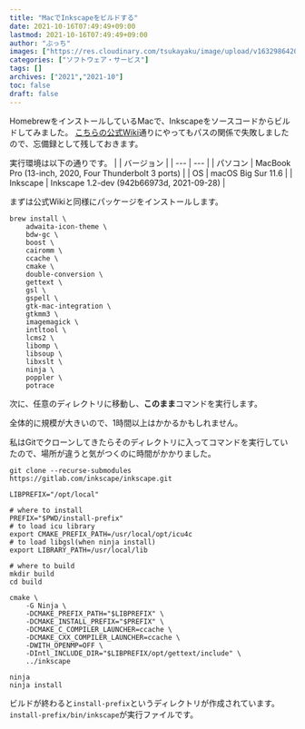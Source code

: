 ```yaml
---
title: "MacでInkscapeをビルドする"
date: 2021-10-16T07:49:49+09:00
lastmod: 2021-10-16T07:49:49+09:00
author: "ぶっち"
images: ["https://res.cloudinary.com/tsukayaku/image/upload/v1632986420/Blog-personal/inkscape_build_on_mac/thumbnail.png"]
categories: ["ソフトウェア・サービス"]
tags: []
archives: ["2021","2021-10"]
toc: false
draft: false
---
```


HomebrewをインストールしているMacで、Inkscapeをソースコードからビルドしてみました。
[こちらの公式Wiki](https://wiki.inkscape.org/wiki/index.php?title=CompilingMacOsX "CompilingMacOsX - Inkscape Wiki")通りにやってもパスの関係で失敗しましたので、忘備録として残しておきます。

実行環境は以下の通りです。
| | バージョン |
| --- | --- |
| パソコン | MacBook Pro (13-inch, 2020, Four Thunderbolt 3 ports) |
| OS | macOS Big Sur 11.6 |
| Inkscape | Inkscape 1.2-dev (942b66973d, 2021-09-28) |

まずは公式Wikiと同様にパッケージをインストールします。

```shell {linenos=false}
brew install \
    adwaita-icon-theme \
    bdw-gc \
    boost \
    cairomm \
    ccache \
    cmake \
    double-conversion \
    gettext \
    gsl \
    gspell \
    gtk-mac-integration \
    gtkmm3 \
    imagemagick \
    intltool \
    lcms2 \
    libomp \
    libsoup \
    libxslt \
    ninja \
    poppler \
    potrace
```

次に、任意のディレクトリに移動し、**このまま**コマンドを実行します。

全体的に規模が大きいので、1時間以上はかかるかもしれません。

私はGitでクローンしてきたらそのディレクトリに入ってコマンドを実行していたので、場所が違うと気がつくのに時間がかかりました。

```shell {linenos=false}
git clone --recurse-submodules https://gitlab.com/inkscape/inkscape.git

LIBPREFIX="/opt/local"

# where to install
PREFIX="$PWD/install-prefix"
# to load icu library
export CMAKE_PREFIX_PATH=/usr/local/opt/icu4c
# to load libgsl(when ninja install)
export LIBRARY_PATH=/usr/local/lib

# where to build
mkdir build
cd build

cmake \
    -G Ninja \
    -DCMAKE_PREFIX_PATH="$LIBPREFIX" \
    -DCMAKE_INSTALL_PREFIX="$PREFIX" \
    -DCMAKE_C_COMPILER_LAUNCHER=ccache \
    -DCMAKE_CXX_COMPILER_LAUNCHER=ccache \
    -DWITH_OPENMP=OFF \
    -DIntl_INCLUDE_DIR="$LIBPREFIX/opt/gettext/include" \
    ../inkscape

ninja
ninja install
```

ビルドが終わると```install-prefix```というディレクトリが作成されています。
```install-prefix/bin/inkscape```が実行ファイルです。

